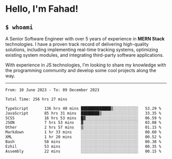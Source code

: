 <h1>Hello, I'm Fahad!</h1>

<h2><code>$ whoami</code></h2>

A Senior Software Engineer with over 5 years of experience in **MERN Stack** technologies. I have a proven track record of delivering high-quality solutions, including implementing real-time tracking systems, optimizing existing system modules, and integrating third-party software applications.

With experience in JS technologies, I'm looking to share my knowledge with the programming community and develop some cool projects along the way.

---

<!--START_SECTION:waka-->

```txt
From: 10 June 2023 - To: 09 December 2023

Total Time: 256 hrs 27 mins

TypeScript       136 hrs 40 mins █████████████▒░░░░░░░░░░░   53.29 %
JavaScript       85 hrs 31 mins  ████████▒░░░░░░░░░░░░░░░░   33.35 %
SCSS             16 hrs 53 mins  █▓░░░░░░░░░░░░░░░░░░░░░░░   06.59 %
JSON             7 hrs 53 mins   ▓░░░░░░░░░░░░░░░░░░░░░░░░   03.08 %
Other            2 hrs 57 mins   ▒░░░░░░░░░░░░░░░░░░░░░░░░   01.15 %
Markdown         1 hr 33 mins    ░░░░░░░░░░░░░░░░░░░░░░░░░   00.60 %
XML              1 hr 20 mins    ░░░░░░░░░░░░░░░░░░░░░░░░░   00.52 %
Bash             58 mins         ░░░░░░░░░░░░░░░░░░░░░░░░░   00.38 %
Ezhil            53 mins         ░░░░░░░░░░░░░░░░░░░░░░░░░   00.35 %
Assembly         22 mins         ░░░░░░░░░░░░░░░░░░░░░░░░░   00.15 %
```

<!--END_SECTION:waka-->

<!--
**heyFahad/heyFahad** is a ✨ _special_ ✨ repository because its `README.md` (this file) appears on your GitHub profile.

Here are some ideas to get you started:

- 🔭 I’m currently working on ...
- 🌱 I’m currently learning ...
- 👯 I’m looking to collaborate on ...
- 🤔 I’m looking for help with ...
- 💬 Ask me about ...
- 📫 How to reach me: ...
- 😄 Pronouns: ...
- ⚡ Fun fact: ...
-->
